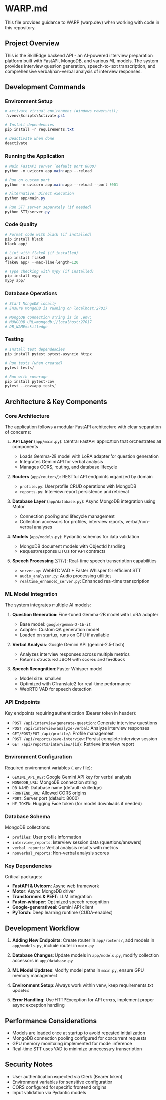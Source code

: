 # WARP.md

This file provides guidance to WARP (warp.dev) when working with code in this repository.

## Project Overview

This is the SkillEdge backend API - an AI-powered interview preparation platform built with FastAPI, MongoDB, and various ML models. The system provides interview question generation, speech-to-text transcription, and comprehensive verbal/non-verbal analysis of interview responses.

## Development Commands

### Environment Setup
```powershell
# Activate virtual environment (Windows PowerShell)
.\venv\Scripts\Activate.ps1

# Install dependencies
pip install -r requirements.txt

# Deactivate when done
deactivate
```

### Running the Application
```powershell
# Main FastAPI server (default port 8000)
python -m uvicorn app.main:app --reload

# Run on custom port
python -m uvicorn app.main:app --reload --port 8001

# Alternative: Direct execution
python app/main.py

# Run STT server separately (if needed)
python STT/server.py
```

### Code Quality
```powershell
# Format code with black (if installed)
pip install black
black app/

# Lint with flake8 (if installed)
pip install flake8
flake8 app/ --max-line-length=120

# Type checking with mypy (if installed)
pip install mypy
mypy app/
```

### Database Operations
```powershell
# Start MongoDB locally
# Ensure MongoDB is running on localhost:27017

# MongoDB connection string is in .env:
# MONGODB_URL=mongodb://localhost:27017
# DB_NAME=skilledge
```

### Testing
```powershell
# Install test dependencies
pip install pytest pytest-asyncio httpx

# Run tests (when created)
pytest tests/

# Run with coverage
pip install pytest-cov
pytest --cov=app tests/
```

## Architecture & Key Components

### Core Architecture
The application follows a modular FastAPI architecture with clear separation of concerns:

1. **API Layer** (`app/main.py`): Central FastAPI application that orchestrates all components
   - Loads Gemma-2B model with LoRA adapter for question generation
   - Integrates Gemini API for verbal analysis
   - Manages CORS, routing, and database lifecycle

2. **Routers** (`app/routers/`): RESTful API endpoints organized by domain
   - `profile.py`: User profile CRUD operations with MongoDB
   - `reports.py`: Interview report persistence and retrieval

3. **Database Layer** (`app/database.py`): Async MongoDB integration using Motor
   - Connection pooling and lifecycle management
   - Collection accessors for profiles, interview reports, verbal/non-verbal analyses

4. **Models** (`app/models.py`): Pydantic schemas for data validation
   - MongoDB document models with ObjectId handling
   - Request/response DTOs for API contracts

5. **Speech Processing** (`STT/`): Real-time speech transcription capabilities
   - `server.py`: WebRTC VAD + Faster Whisper for efficient STT
   - `audio_analyzer.py`: Audio processing utilities
   - `realtime_enhanced_server.py`: Enhanced real-time transcription

### ML Model Integration

The system integrates multiple AI models:

1. **Question Generation**: Fine-tuned Gemma-2B model with LoRA adapter
   - Base model: `google/gemma-2-1b-it`
   - Adapter: Custom QA generation model
   - Loaded on startup, runs on GPU if available

2. **Verbal Analysis**: Google Gemini API (gemini-2.5-flash)
   - Analyzes interview responses across multiple metrics
   - Returns structured JSON with scores and feedback

3. **Speech Recognition**: Faster Whisper model
   - Model size: small.en
   - Optimized with CTranslate2 for real-time performance
   - WebRTC VAD for speech detection

### API Endpoints

Key endpoints requiring authentication (Bearer token in header):

- `POST /api/interview/generate-question`: Generate interview questions
- `POST /api/interview/analyze-verbal`: Analyze interview responses
- `GET/POST/PUT /api/profile/`: Profile management
- `POST /api/reports/save-interview`: Persist complete interview session
- `GET /api/reports/interview/{id}`: Retrieve interview report

### Environment Configuration

Required environment variables (`.env` file):
- `GEMINI_API_KEY`: Google Gemini API key for verbal analysis
- `MONGODB_URL`: MongoDB connection string
- `DB_NAME`: Database name (default: skilledge)
- `FRONTEND_URL`: Allowed CORS origins
- `PORT`: Server port (default: 8000)
- `HF_TOKEN`: Hugging Face token (for model downloads if needed)

### Database Schema

MongoDB collections:
- `profiles`: User profile information
- `interview_reports`: Interview session data (questions/answers)
- `verbal_reports`: Verbal analysis results with metrics
- `nonverbal_reports`: Non-verbal analysis scores

### Key Dependencies

Critical packages:
- **FastAPI & Uvicorn**: Async web framework
- **Motor**: Async MongoDB driver
- **Transformers & PEFT**: LLM integration
- **Faster-whisper**: Optimized speech recognition
- **Google-generativeai**: Gemini API client
- **PyTorch**: Deep learning runtime (CUDA-enabled)

## Development Workflow

1. **Adding New Endpoints**: Create router in `app/routers/`, add models in `app/models.py`, include router in `main.py`

2. **Database Changes**: Update models in `app/models.py`, modify collection accessors in `app/database.py`

3. **ML Model Updates**: Modify model paths in `main.py`, ensure GPU memory management

4. **Environment Setup**: Always work within venv, keep requirements.txt updated

5. **Error Handling**: Use HTTPException for API errors, implement proper async exception handling

## Performance Considerations

- Models are loaded once at startup to avoid repeated initialization
- MongoDB connection pooling configured for concurrent requests
- GPU memory monitoring implemented for model inference
- Real-time STT uses VAD to minimize unnecessary transcription

## Security Notes

- User authentication expected via Clerk (Bearer token)
- Environment variables for sensitive configuration
- CORS configured for specific frontend origins
- Input validation via Pydantic models